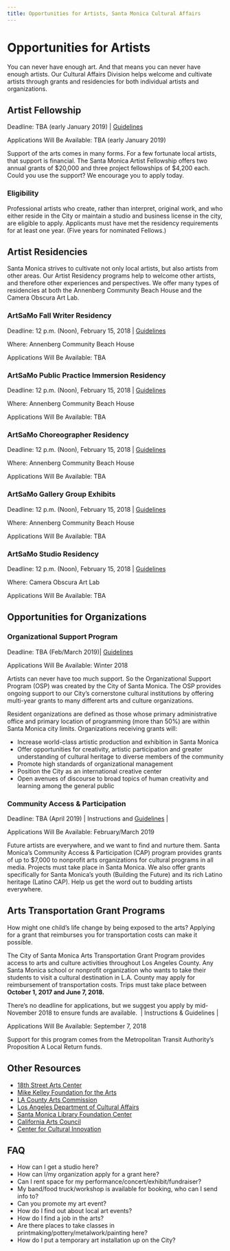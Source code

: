 ```yaml
---
title: Opportunities for Artists, Santa Monica Cultural Affairs
---
```


Opportunities for Artists
=========================

You can never have enough art. And that means you can never have enough artists. Our Cultural Affairs Division helps welcome and cultivate artists through grants and residencies for both individual artists and organizations.

Artist Fellowship
-----------------

Deadline: TBA (early January 2019) | [Guidelines](https://www.smgov.net/uploadedFiles/Portals/Culture/Grants/Santa_Monica_Artist_Fellowship/Santa%20Monica%20Artist%20Fellowship%20Guidelines%202018-19%20ES-US.pdf)

Applications Will Be Available: TBA (early January 2019)

Support of the arts comes in many forms. For a few fortunate local artists, that support is financial. The Santa Monica Artist Fellowship offers two annual grants of $20,000 and three project fellowships of $4,200 each. Could you use the support? We encourage you to apply today.

### Eligibility

Professional artists who create, rather than interpret, original work, and who either reside in the City or maintain a studio and business license in the city, are eligible to apply. Applicants must have met the residency requirements for at least one year. (Five years for nominated Fellows.)

Artist Residencies
------------------

Santa Monica strives to cultivate not only local artists, but also artists from other areas. Our Artist Residency programs help to welcome other artists, and therefore other experiences and perspectives. We offer many types of residencies at both the Annenberg Community Beach House and the Camera Obscura Art Lab.

### ArtSaMo Fall Writer Residency

Deadline: 12 p.m. (Noon), February 15, 2018 | [Guidelines](https://www.smgov.net/uploadedFiles/Portals/Culture/Grants/Santa_Monica_Artist_Fellowship/Santa%20Monica%20Artist%20Fellowship%20Guidelines%202018-19%20ES-US.pdf)

Where: Annenberg Community Beach House

Applications Will Be Available: TBA

### ArtSaMo Public Practice Immersion Residency

Deadline: 12 p.m. (Noon), February 15, 2018 | [Guidelines](https://www.smgov.net/uploadedFiles/Portals/Culture/Grants/Santa_Monica_Artist_Fellowship/Santa%20Monica%20Artist%20Fellowship%20Guidelines%202018-19%20ES-US.pdf)

Where: Annenberg Community Beach House

Applications Will Be Available: TBA

### ArtSaMo Choreographer Residency

Deadline: 12 p.m. (Noon), February 15, 2018 | [Guidelines](https://www.smgov.net/uploadedFiles/Portals/Culture/Grants/Santa_Monica_Artist_Fellowship/Santa%20Monica%20Artist%20Fellowship%20Guidelines%202018-19%20ES-US.pdf)

Where: Annenberg Community Beach House

Applications Will Be Available: TBA

### ArtSaMo Gallery Group Exhibits

Deadline: 12 p.m. (Noon), February 15, 2018 | [Guidelines](https://www.smgov.net/uploadedFiles/Portals/Culture/Grants/Santa_Monica_Artist_Fellowship/Santa%20Monica%20Artist%20Fellowship%20Guidelines%202018-19%20ES-US.pdf)

Where: Annenberg Community Beach House

Applications Will Be Available: TBA

### ArtSaMo Studio Residency

Deadline: 12 p.m. (Noon), February 15, 2018 | [Guidelines](https://www.smgov.net/uploadedFiles/Portals/Culture/Grants/Santa_Monica_Artist_Fellowship/Santa%20Monica%20Artist%20Fellowship%20Guidelines%202018-19%20ES-US.pdf)

Where: Camera Obscura Art Lab

Applications Will Be Available: TBA

Opportunities for Organizations
-------------------------------

### Organizational Support Program

Deadline: TBA (Feb/March 2019)| [Guidelines](https://www.smgov.net/uploadedFiles/Portals/Culture/Grants/Santa_Monica_Artist_Fellowship/Santa%20Monica%20Artist%20Fellowship%20Guidelines%202018-19%20ES-US.pdf)

Applications Will Be Available: Winter 2018

Artists can never have too much support. So the Organizational Support Program (OSP) was created by the City of Santa Monica. The OSP provides ongoing support to our City’s cornerstone cultural institutions by offering multi-year grants to many different arts and culture organizations.

Resident organizations are defined as those whose primary administrative office and primary location of programming (more than 50%) are within Santa Monica city limits. Organizations receiving grants will:

* Increase world-class artistic production and exhibition in Santa Monica
* Offer opportunities for creativity, artistic participation and greater understanding of cultural heritage to diverse members of the community
* Promote high standards of organizational management
* Position the City as an international creative center
* Open avenues of discourse to broad topics of human creativity and learning among the general public

### Community Access & Participation

Deadline: TBA (April 2019) | Instructions and [Guidelines](https://www.smgov.net/uploadedFiles/Portals/Culture/Grants/CAP_Grant_Program/CAP%20Program%20Guidelines%202018-19.pdf) |

Applications Will Be Available: February/March 2019

Future artists are everywhere, and we want to find and nurture them. Santa Monica’s Community Access & Participation (CAP) program provides grants of up to $7,000 to nonprofit arts organizations for cultural programs in all media. Projects must take place in Santa Monica. We also offer grants specifically for Santa Monica’s youth (Building the Future) and its rich Latino heritage (Latino CAP). Help us get the word out to budding artists everywhere.

Arts Transportation Grant Programs
----------------------------------

How might one child’s life change by being exposed to the arts? Applying for a grant that reimburses you for transportation costs can make it possible.

The City of Santa Monica Arts Transportation Grant Program provides access to arts and culture activities throughout Los Angeles County. Any Santa Monica school or nonprofit organization who wants to take their students to visit a cultural destination in L.A. County may apply for reimbursement of transportation costs. Trips must take place between **October 1, 2017 and June 7, 2018.**

There’s no deadline for applications, but we suggest you apply by mid-November 2018 to ensure funds are available.  | Instructions & Guidelines |

Applications Will Be Available: September 7, 2018

Support for this program comes from the Metropolitan Transit Authority’s Proposition A Local Return funds.

Other Resources
---------------

* [18th Street Arts Center](https://18thstreet.org/)
* [Mike Kelley Foundation for the Arts](http://www.mikekelleyfoundation.org/#%21/grants/)
* [LA County Arts Commission](https://www.lacountyarts.org/)
* [Los Angeles Department of Cultural Affairs](https://culturela.org/)
* [Santa Monica Library Foundation Center](https://smpl.org/Grants.aspx)
* [California Arts Council](http://cac.ca.gov/)
* [Center for Cultural Innovation](https://www.cciarts.org/)  

FAQ
---

* How can I get a studio here?
* How can I/my organization apply for a grant here?
* Can I rent space for my performance/concert/exhibit/fundraiser?
* My band/food truck/workshop is available for booking, who can I send info to?
* Can you promote my art event?
* How do I find out about local art events?
* How do I find a job in the arts?
* Are there places to take classes in printmaking/pottery/metalwork/painting here?
* How do I put a temporary art installation up on the City?
